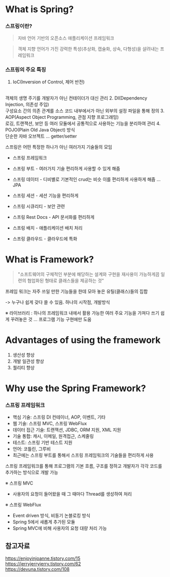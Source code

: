 # What is Spring?

### 스프링이란?

>자바 언어 기반의 오픈소스 애플리케이션 프레임워크

>객체 지향 언어가 가진 강력한 특성(추상화, 캡슐화, 상속, 다형성)을 살려내는 프레임워크

### 스프링의 주요 특징
1. IoC(Inversion of Control, 제어 반전)
</br>
객체의 생명 주기를 개발자가 아닌 컨테이더가 대신 관리
2.  DI(Dependency Injection, 의존성 주입)
</br>
구성요소 간의 의존 관계를 소스 코드 내부에서가 아닌 외부의 설정 파일을 통해 정의
3. AOP(Aspect Object Programming, 관점 지향 프로그래밍)
</br>
로깅, 트랜잭션, 보안 등 여러 모듈에서 공통적으로 사용하는 기능을 분리하여 관리 
4. POJO(Plain Old Java Object) 방식
</br>
단순한 자바 오브젝트 ... getter/setter


스프링은 어떤 특정한 하나가 아닌 여러가지 기술들의 모임

- 스프링 프레임워크

- 스프링 부트 - 여러가지 기술 편리하게 사용할 수 있게 해줌

- 스프링 데이터 - 디비별로 기본적인 crud는 비슷 이를 편리하게 사용하게 해줌 ... JPA

- 스프링 세션 - 세션 기능을 편리하게

- 스프링 시큐리티 - 보안 관련

- 스프링 Rest Docs - API 문서화를 편리하게

- 스프링 배치 - 애플리케이션 배치 처리

- 스프링 클라우드 - 클라우드에 특화

# What is Framework?
>"소프트웨어의 구체적인 부분에 해당하는 설계와 구현을 재사용이 가능하게끔 일련의 협업화된 형태로 클래스들을 제공하는 것"

프레임 워크는 자주 쓰일 만한 기능들을 한데 모아 놓은 유틸(클래스)들의 집합

-> 누구나 쉽게 갖다 쓸 수 있음. 하나의 시작점, 개발방식

※ 라이브러리 : 
하나의 프레임워크 내에서 활용 가능한 여러 주요 기능을 가져다 쓰기 쉽게 꾸려놓은 것 ... 프로그램 기능 구현에만 도움

# Advantages of using the framework
1. 생산성 향상
2. 개발 일관성 향상
3. 퀄리티 향상

# Why use the Spring Framework?

### 스프링 프레임워크
- 핵심 기술: 스프링 DI 컨테이너, AOP, 이벤트, 기타
- 웹 기술: 스프링 MVC, 스프링 WebFlux
- 데이터 접근 기술: 트랜잭션, JDBC, ORM 지원, XML 지원
- 기술 통합: 캐시, 이메일, 원격접근, 스케줄링
- 테스트: 스프링 기반 테스트 지원
- 언어: 코틀린, 그루비
- 최근에는 스프링 부트를 통해서 스프링 프레임워크의 기술들을 편리하게 사용

스프링 프레임워크를 통해 프로그램의 기본 흐름, 구조를 정하고 개발자가 각각 코드를 추가하는 방식으로 개발 가능

※ 스프링 MVC
</br>
-  사용자의 요청이 들어왔을 때 그 때마다 Thread를 생성하여 처리

※ 스프링 WebFlux
</br>
- Event driven 방식, 비동기 논블로킹 방식
- Spring 5에서 새롭게 추가된 모듈
- Spring MVC에 비해 사용자의 요청 대량 처리 가능

## 참고자료
https://enjoyinjoanne.tistory.com/15</br>
https://jerryjerryjerry.tistory.com/62</br>
https://devuna.tistory.com/108
